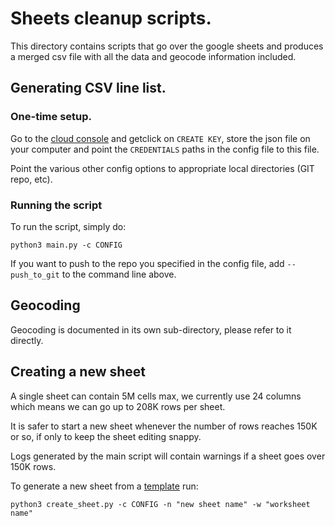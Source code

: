 # Sheets cleanup scripts.

This directory contains scripts that go over the google sheets and produces a merged csv file with all the data and geocode information included.

## Generating CSV line list.

### One-time setup.

Go to the [cloud console](http://console.developers.google.com/iam-admin/serviceaccounts/details/101380493036790386317;edit=true?previousPage=%2Fapis%2Fcredentials%3Fproject%3Dvoltaic-circuit-274214&project=voltaic-circuit-274214) and getclick on `CREATE KEY`, store the json file on your computer and point the `CREDENTIALS` paths in the config file to this file.

Point the various other config options to appropriate local directories (GIT repo, etc).

### Running the script

To run the script, simply do:

```console
python3 main.py -c CONFIG
```

If you want to push to the repo you specified in the config file, add  `--push_to_git` to the command line above.

## Geocoding

Geocoding is documented in its own sub-directory, please refer to it directly.

## Creating a new sheet

A single sheet can contain 5M cells max, we currently use 24 columns which means we can go up to 208K rows per sheet.

It is safer to start a new sheet whenever the number of rows reaches 150K or so, if only to keep the sheet editing snappy.

Logs generated by the main script will contain warnings if a sheet goes over 150K rows.

To generate a new sheet from a [template](https://docs.google.com/spreadsheets/d/1-WgQiP0Bed7om1dYdfFZhZ5Nx70WnNoB7mtIBSK3z4k/edit#gid=0) run:

```console
python3 create_sheet.py -c CONFIG -n "new sheet name" -w "worksheet name"
```